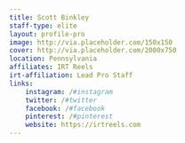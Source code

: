 ```yaml
---
title: Scott Binkley
staff-type: elite
layout: profile-pro
image: http://via.placeholder.com/150x150
cover: http://via.placeholder.com/2000x750
location: Pennsylvania
affiliates: IRT Reels
irt-affiliation: Lead Pro Staff
links:
    instagram: /#instagram
    twitter: /#twitter
    facebook: /#facebook
    pinterest: /#pinterest
    website: https://irtreels.com
---
```


